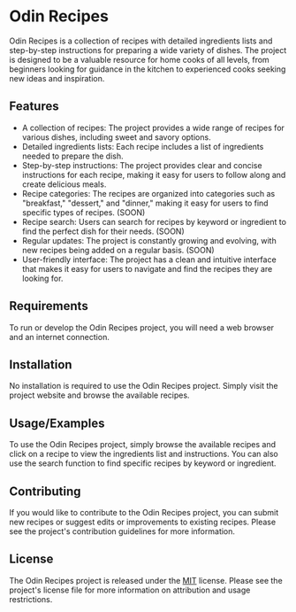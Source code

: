 # Odin Recipes

Odin Recipes is a collection of recipes with detailed ingredients lists and step-by-step instructions for preparing a wide variety of dishes. The project is designed to be a valuable resource for home cooks of all levels, from beginners looking for guidance in the kitchen to experienced cooks seeking new ideas and inspiration.


## Features

- A collection of recipes: The project provides a wide range of recipes for various dishes, including sweet and savory options.
- Detailed ingredients lists: Each recipe includes a list of ingredients needed to prepare the dish.
- Step-by-step instructions: The project provides clear and concise instructions for each recipe, making it easy for users to follow along and create delicious meals.
- Recipe categories: The recipes are organized into categories such as "breakfast," "dessert," and "dinner," making it easy for users to find specific types of recipes. (SOON)
- Recipe search: Users can search for recipes by keyword or ingredient to find the perfect dish for their needs. (SOON)
- Regular updates: The project is constantly growing and evolving, with new recipes being added on a regular basis. (SOON)
- User-friendly interface: The project has a clean and intuitive interface that makes it easy for users to navigate and find the recipes they are looking for.

## Requirements

To run or develop the Odin Recipes project, you will need a web browser and an internet connection.
## Installation

 No installation is required to use the Odin Recipes project. Simply visit the project website and browse the available recipes.
    
## Usage/Examples

To use the Odin Recipes project, simply browse the available recipes and click on a recipe to view the ingredients list and instructions. You can also use the search function to find specific recipes by keyword or ingredient.


## Contributing

If you would like to contribute to the Odin Recipes project, you can submit new recipes or suggest edits or improvements to existing recipes. Please see the project's contribution guidelines for more information.


## License
The Odin Recipes project is released under the [MIT](https://choosealicense.com/licenses/mit/) license. Please see the project's license file for more information on attribution and usage restrictions.
